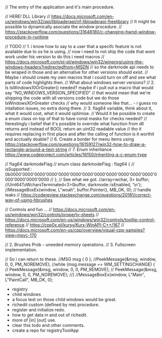 // The entry of the application and it's main procedure.

// HERE! DLL Library
// https://docs.microsoft.com/en-us/windows/win32/api/libloaderapi/nf-libloaderapi-freelibrary
// It might be possible to dynamically asociate the window procedure.
// https://stackoverflow.com/questions/31648180/c-changing-hwnd-window-procedure-in-runtime

// TODO
//  1. i know how to say to a user that a specifc feature is not available due to os he is using.
//   now i need to not ship the code that wont work under his version to do this i need macros
//   https://docs.microsoft.com/pl-pl/windows/win32/winprog/using-the-windows-headers?redirectedfrom=MSDN
//   so the darkmode api needs to be wraped in those and an alternative for other versions should exist.
//   Maybe i should create my own macros that i could turn on off and see what parts of code highlights then.
//   What about windows server versions?
//  2. Is IsWindows10OrGreater() needed? maybe if i pull out a macro that would say "NO_WINDOWS_VERSION_SPECIFIED"
//   that would mean that we're shipping the code with all versions code but we do those IsWindowsXOrGreater checks
//   why would someone like that... - i guess no intallation issues, no extra doing there.
//  3. flag64 variable, think about it, what it would cost, what it would optimise.
//   Would it be possible to create a enum class on top of that to have const masks for checks needed?
//   Iterestingly i belief that it's possible to override what function from dll returns and instead of BOOL return an uint32 readable value
//   tho it requires replacing in first place and after the calling of function is it worthit and acctually doable?
//  6. Create a border for menu items using https://stackoverflow.com/questions/16159127/win32-how-to-draw-a-rectangle-around-a-text-string
//  7. Enum inheritance https://www.codeproject.com/articles/16150/inheriting-a-c-enum-type

// flag64 darkmodeFlag
// enum class darkmodeFlag : flag64 {
//	isSupported : 0b0000'0000'0000'0000'0000'0000'0000'0000'0000'0000'0000'0000'0000'0000'0000'0000
// };
// See what we got.
//array<wchar, 3> buffor;
//Uint64ToWcharsTerminated<3>(buffor, darkmode::isEnabled, '\n');
//MessageBoxEx(window, L"woah", buffor.Pointer(), MB_OK, 0);
// handle leaks
// https://codereview.stackexchange.com/questions/20181/correct-way-of-using-hbrushes


// Controls and fun ...
// https://docs.microsoft.com/en-us/windows/win32/controls/property-sheets
// https://docs.microsoft.com/en-us/windows/win32/controls/tooltip-control-reference
// https://cpp0x.pl/kursy/Kurs-WinAPI-C++/167
// https://docs.microsoft.com/en-us/cpp/overview/visual-cpp-samples?view=msvc-170

// 2. Brushes Prob - uneeded memory operations.
// 3. Fullscreen implementation.

// So i can return to these.
//MSG msg { 0 };
//PeekMessage(&msg, window, 0, 0, PM_NOREMOVE);
//while (msg.message == WM_SETTINGCHANGE) {
//	PeekMessage(&msg, window, 0, 0, PM_REMOVE);
//	PeekMessage(&msg, window, 0, 0, PM_NOREMOVE);
//}
//MessageBoxEx(window, L"Main", L"PaintCall", MB_OK, 0);




- registry
- child windows
- a focus test on those child windows would be great.
- richedit custom (defined by me) procedure.
- register and initialize redo.
- how to get data in and out of richedit.
- more of [in] [out] use.
- clear this todo and other comments.
- create a repo for registryToolApp
